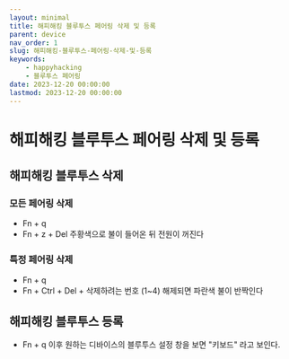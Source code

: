 ```yaml
---
layout: minimal
title: 해피해킹 블루투스 페어링 삭제 및 등록
parent: device
nav_order: 1
slug: 해피해킹-블루투스-페어링-삭제-및-등록
keywords:
    - happyhacking
    - 블루투스 페어링
date: 2023-12-20 00:00:00
lastmod: 2023-12-20 00:00:00
---
```


# 해피해킹 블루투스 페어링 삭제 및 등록

## 해피해킹 블루투스 삭제

### 모든 페어링 삭제

- Fn + q
- Fn + z + Del
주황색으로 불이 들어온 뒤 전원이 꺼진다

### 특정 페어링 삭제

- Fn + q
- Fn + Ctrl + Del + 삭제하려는 번호 (1~4)
해제되면 파란색 불이 반짝인다

## 해피해킹 블루투스 등록

- Fn + q
이후 원하는 디바이스의 블루투스 설정 창을 보면 "키보드" 라고 보인다.
